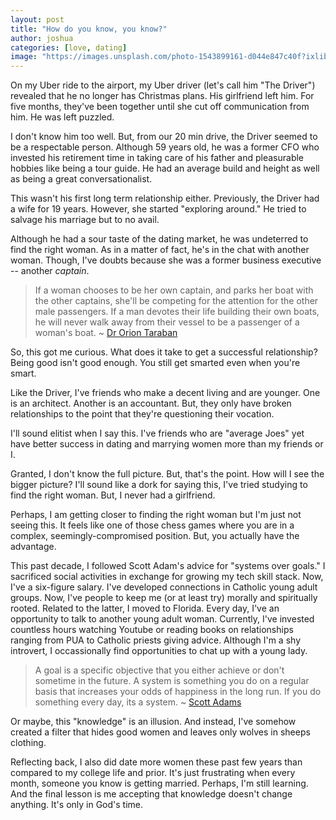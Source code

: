 ```yaml
---
layout: post
title: "How do you know, you know?"
author: joshua
categories: [love, dating]
image: "https://images.unsplash.com/photo-1543899161-d044e847c40f?ixlib=rb-0.3.5&ixid=eyJhcHBfaWQiOjEyMDd9&s=a20c472bc23308e390c8ffae3dd90c60&auto=format&fit=crop&w=750&q=80"
---
```


On my Uber ride to the airport, my Uber driver (let's call him "The Driver") revealed that he no longer has Christmas plans. His girlfriend left him. For five months, they've been together until she cut off communication from him. He was left puzzled.

I don't know him too well. But, from our 20 min drive, the Driver seemed to be a respectable person. Although 59 years old, he was a former CFO who invested his retirement time in taking care of his father and pleasurable hobbies like being a tour guide. He had an average build and height as well as being a great conversationalist.

This wasn't his first long term relationship either. Previously, the Driver had a wife for 19 years. However, she started "exploring around." He tried to salvage his marriage but to no avail.

Although he had a sour taste of the dating market, he was undeterred to find the right woman. As in a matter of fact, he's in the chat with another woman. Though, I've doubts because she was a former business executive -- another _captain_.

> If a woman chooses to be her own captain, and parks her boat with the other captains, she'll be competing for the attention for the other male passengers. If a man devotes their life building their own boats, he will never walk away from their vessel to be a passenger of a woman's boat. ~ [Dr Orion Taraban](https://www.youtube.com/watch?v=DVyYHonNriw)

So, this got me curious. What does it take to get a successful relationship? Being good isn't good enough. You still get smarted even when you're smart.

Like the Driver, I've friends who make a decent living and are younger. One is an architect. Another is an accountant. But, they only have broken relationships to the point that they're questioning their vocation.

I'll sound elitist when I say this. I've friends who are "average Joes" yet have better success in dating and marrying women more than my friends or I.

Granted, I don't know the full picture. But, that's the point. How will I see the bigger picture? I'll sound like a dork for saying this, I've tried studying to find the right woman. But, I never had a girlfriend.

Perhaps, I am getting closer to finding the right woman but I'm just not seeing this. It feels like one of those chess games where you are in a complex, seemingly-compromised position. But, you actually have the advantage.

This past decade, I followed Scott Adam's advice for "systems over goals." I sacrificed social activities in exchange for growing my tech skill stack. Now, I've a six-figure salary. I've developed connections in Catholic young adult groups. Now, I've people to keep me (or at least try) morally and spiritually rooted. Related to the latter, I moved to Florida. Every day, I've an opportunity to talk to another young adult woman. Currently, I've invested countless hours watching Youtube or reading books on relationships ranging from PUA to Catholic priests giving advice. Although I'm a shy introvert, I occassionally find opportunities to chat up with a young lady.

> A goal is a specific objective that you either achieve or don't sometime in the future. A system is something you do on a regular basis that increases your odds of happiness in the long run. If you do something every day, its a system. ~ [Scott Adams](https://www.amazon.com/How-Fail-Almost-Everything-Still/dp/1591847745)

Or maybe, this "knowledge" is an illusion. And instead, I've somehow created a filter that hides good women and leaves only wolves in sheeps clothing.

Reflecting back, I also did date more women these past few years than compared to my college life and prior. It's just frustrating when every month, someone you know is getting married. Perhaps, I'm still learning. And the final lesson is me accepting that knowledge doesn't change anything. It's only in God's time.
